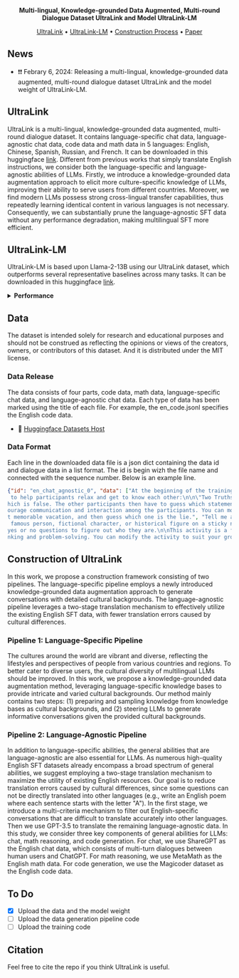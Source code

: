 
<div align="center">

**Multi-lingual, Knowledge-grounded Data Augmented, Multi-round Dialogue Dataset UltraLink and Model UltraLink-LM**

<p align="center">
 <a href="#UltraLink"> UltraLink</a> •
  <a href="#UltraLink-LM">UltraLink-LM</a> •
  <a href="#Construction-of-UltraLink">Construction Process</a> •
  <a href="https://arxiv.org/abs/2305.14233">Paper</a>
</p>

</div>

## News
- ❗️❗️ Febrary 6, 2024: Releasing a multi-lingual, knowledge-grounded data augmented, multi-round dialogue dataset UltraLink and the model weight of UltraLink-LM.

## UltraLink
UltraLink is a multi-lingual, knowledge-grounded data augmented, multi-round dialogue dataset. It contains language-specific chat data, language-agnostic chat data, code data and math data in 5 languages: English, Chinese, Spanish, Russian, and French. It can be downloaded in this huggingface [link](https://huggingface.co/datasets/R0k1e/UltraLink).
Different from previous works that simply translate English instructions, we consider both the language-specific and language-agnostic abilities of LLMs. Firstly, we introduce a knowledge-grounded data augmentation approach to elicit more culture-specific knowledge of LLMs, improving their ability to serve users from different countries. Moreover, we find modern LLMs possess strong cross-lingual transfer capabilities, thus repeatedly learning identical content in various languages is not necessary. Consequently, we can substantially prune the language-agnostic SFT data without any performance degradation, making multilingual SFT more efficient. 

## UltraLink-LM
UltraLink-LM is based upon Llama-2-13B using our UltraLink dataset, which outperforms several representative baselines across many tasks. It can be downloaded in this huggingface [link](https://huggingface.co/R0k1e/UltraLink-LM).


<details><summary> <b> Performance </b> </summary>
<p>

We report three evaluations in this section: multilingual HumanEval, MGSM, and OMGEval.
Evaluations of modern LLMs may be biased and affected by many factors, we are also actively working on more comprehensive evaluation methods.

#### Multilingual HumanEval 

[HumanEval](https://github.com/openai/human-eval) is a well-known benchmark for evaluating the code ability of LLMs. It execute the code snippets generated by the model and evaluate their correctness.  Since there are no existing multilingual test set for code generation, we use GPT-3.5 with carefully-designed prompts to translation HumanEval into other languages.

|Model|En|Zh|Es|Ru|Fr|Avg|
|-----|---|---|---|---|---|---|
|Bloomz-7b1-mt | 8.5 | 7.3 | 6.1 | 8.5 | 6.1 | 7.3 |
|Phoenix-inst-chat-7b | 11.0 | 10.4 | 8.5 | 1.2 | 13.4 | 12.2 |
|PolyLM-Multialpaca-13b | 8.5 | 7.3 | 6.1 | 6.1 | 6.1 | 6.8 |
|PolyLM-Chat-13b | 10.4 | 7.9 | 6.1 | 7.3 | 8.5 | 8.1 |
|Chimera-inst-chat-13b| 14.6 | 13.4 | 14.6 | 12.8 | 14.0 | 13.9 |
|Okapi-7b | 12.2 | 11.0 | 8.5 | 8.5 | 8.5 | 9.8 |
|Guanaco-7b | 9.2 | 6.7 | 11.0 | 9.8 | 12.8 | 9.9 |
|Guanaco-13b| 18.3 | 15.9 | 9.8 | 8.5 | 14.6 | 12.2 |
|UltraLink-LM  | 60.4 | 43.9 | 40.9 | 49.4 | 39.6 | 46.8|


#### MGSM

We employ [MGSM](https://github.com/google-research/url-nlp/tree/main/mgsm) to evaluate the math reasoning abilities, which is a multilingual benchmark. It compares the result with correct answers and evaluates the model's ability to perform mathematical reasoning.
|Model|En|Zh|Es|Ru|Fr|Avg|
|-----|---|---|---|---|---|---|
|Bloomz-7b1-mt | 2.8 | 1.6 | 2.0 | 0.4 | 2.8 | 1.7 |
|Phoenix-inst-chat-7b | 3.2 | 3.2 | 2.8 | 3.2 | 3.2 | 3.1 |
|PolyLM-Multialpaca-13b | 1.2 | 2.8 | 1.6 | 2.8 | 2.4 | 2.4 |
|PolyLM-Chat-13b | 10.8 | 6.4 | 4.8 | 4.4 | 5.6 | 5.3 |
|Chimera-inst-chat-13b  | 14.0 | 11.6 | 10.0 | 12.0 | 12.8 | 11.6 |
|Okapi-7b | 4.0 | 2.4 | 3.6 | 4.4 | 4.8 | 3.8 |
|Guanaco-7b | 4.0 | 1.6 | 3.2 | 2.8 | 4.4 | 3.0 |
|Guanaco-13b | 13.6 | 10.8 | 11.2 | 6.4 | 5.2 | 8.4 |
|UltraLink-LM| 70.4 | 56.0 | 70.4 | 64.8 | 63.6 | 63.7  |

#### OMGEval
We use the [OMGEval](https://github.com/blcuicall/OMGEval) to evaluate the chat ability, which is a multilingual version of the widely-used English benchmark AlpacaEval.

|Model|En|Zh|Es|Ru|Fr|Avg|
|-----|---|---|---|---|---|---|
|Bloomz-7b1-mt | 0.0 | 0.9 | 0.1 | 0.5 | 0.3 | 0.4 |
|Phoenix-inst-chat-7b  | 6.9 | 13.3 | 7.4 | 2.9 | 8.1 | 7.7 |
|PolyLM-Multialpaca-13b  | 3.4 | 5.0 | 2.1 | 5.1 | 2.2 | 3.6 |
|PolyLM-Chat-13b | 7.7 | 14.0 | 6.1 | 5.5 | 4.8 | 7.6 |
|Chimera-inst-chat-13b | 15.5 | 9.7 | 11.8 | 13.7 | 13.8 | 12.9 |
|Okapi-7b | 8.8 | 6.2 | 5.0 | 12.1 | 8.7 | 8.2 |
|Guanaco-7b  | 4.6 | 3.8 | 0.4 | 1.8 | 1.2 | 2.4 |
|Guanaco-13b  |  29.0 | 8.6 | 16.9 | 15.4 | 17.3 | 17.5 |
|UltraLink-LM |  28.8 |  21.9 |  23.5 |  37.6 |  29.0 |  28.2  |

</p>
</details>

## Data

The dataset is intended solely for research and educational purposes and should not be construed as reflecting the opinions or views of the creators, owners, or contributors of this dataset. And it is distributed under the MIT license.


### Data Release
The data consists of four parts, code data, math data, language-specific chat data, and language-agnostic chat data. Each type of data has been marked using the title of each file. For example, the en_code.jsonl specifies the English code data.

- 🤗 [Huggingface Datasets Host](https://huggingface.co/datasets/R0k1e/UltraLink)


### Data Format
Each line in the downloaded data file is a json dict containing the data id and dialogue data in a list format. The id is begin wizh the file name and connected with the sequence number. Below is an example line.

```JSON
{"id": "en_chat_agnostic_0", "data": ["At the beginning of the training, tell me about an ice breaker that will help participants relax.", "Sure, here's an ice breaker activity that you can use
 to help participants relax and get to know each other:\n\n\"Two Truths and a Lie\"\n\nAsk each participant to come up with three statements about themselves, two of which are true and one of w
hich is false. The other participants then have to guess which statement is the lie.\n\nThis activity is a great way to get to know each other while having some fun. It's also a good way to enc
ourage communication and interaction among the participants. You can modify the activity to suit your group's preferences, such as asking participants to share their favorite hobby or their mos
t memorable vacation, and then guess which one is the lie.", "Tell me another ice-breaker.", "Sure, here's another ice-breaker activity that you can use:\n\n\"Who Am I?\"\n\nWrite the name of a
 famous person, fictional character, or historical figure on a sticky note, and then stick it on the forehead of each participant without showing them who they are. Each participant has to ask 
yes or no questions to figure out who they are.\n\nThis activity is a fun and engaging way to break the ice and get people talking to each other. It's also a great way to encourage creative thi
nking and problem-solving. You can modify the activity to suit your group's preferences, such as using famous quotes or song lyrics instead of famous people."]}

```

## Construction of UltraLink
 In this work, we propose a construction framework consisting of two pipelines. The language-specific pipeline employs a newly introduced knowledge-grounded data augmentation approach to generate conversations with detailed cultural backgrounds. The language-agnostic pipeline leverages a two-stage translation mechanism to effectively utilize the existing English SFT data, with fewer translation errors caused by cultural differences. 
### Pipeline 1: Language-Specific Pipeline
The cultures around the world are vibrant and diverse, reflecting the lifestyles and perspectives of people from various countries and regions. To better cater to diverse users, the cultural diversity of multilingual LLMs should be improved. In this work, we propose a knowledge-grounded data augmentation method, leveraging language-specific knowledge bases to provide intricate and varied cultural backgrounds. Our method mainly contains two steps: (1) preparing and sampling knowledge from knowledge bases as cultural backgrounds, and (2) steering LLMs to generate informative conversations given the provided cultural backgrounds.

### Pipeline 2: Language-Agnostic Pipeline
In addition to language-specific abilities, the general abilities that are language-agnostic are also essential for LLMs. As numerous high-quality English SFT datasets already encompass a broad spectrum of general abilities, we suggest employing a two-stage translation mechanism to maximize the utility of existing English resources. Our goal is to reduce translation errors caused by cultural differences, since some questions can not be directly translated into other languages (e.g., write an English poem where each sentence starts with the letter "A"). In the first stage, we introduce a multi-criteria mechanism to filter out English-specific conversations that are difficult to translate accurately into other languages. Then we use GPT-3.5 to translate the remaining language-agnostic data. 
In this study, we consider three key components of general abilities for LLMs: chat, math reasoning, and code generation. For chat, we use ShareGPT as the English chat data, which consists of multi-turn dialogues between human users and ChatGPT. For math reasoning, we use MetaMath as the English math data. For code generation, we use the Magicoder dataset as the English code data.

## To Do
- [x] Upload the data and the model weight
- [ ] Upload the data generation pipeline code
- [ ] Upload the training code

## Citation
Feel free to cite the repo if you think UltraLink is useful.

```bibtex
```
